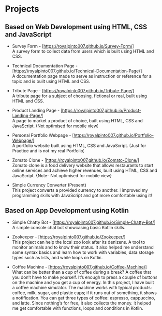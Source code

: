 # Projects

## Based on Web Development using HTML, CSS and JavaScript

- Survey Form - [https://royalpinto007.github.io/Survey-Form/] \
A survey form to collect data from users which is built using HTML and CSS.

- Technical Documentation Page - [https://royalpinto007.github.io/Technical-Documentation-Page/] \
A documentation page made to serve as instruction or reference for a topic and is built using HTML and CSS.

- Tribute Page - [https://royalpinto007.github.io/Tribute-Page/] \
A tribute page for a subject of choosing, fictional or real, built using HTML and CSS.

- Product Landing Page - [https://royalpinto007.github.io/Product-Landing-Page/] \
A page to market a product of choice, built using HTML, CSS and JavaScript. (Not optimised for mobile view)

- Personal Portfolio Webpage - [https://royalpinto007.github.io/Portfolio-Webpage/] \
A portfolio website built using HTML, CSS and JavaScript. (Just for Practice and is not my real Portfolio)

- Zomato Clone - [https://royalpinto007.github.io/Zomato-Clone/] \
Zomato clone is a food delivery website that allows restaurants to start online services and achieve higher revenues, built using HTML, CSS and JavaScript.
{Note- Not optimised for mobile view}

- Simple Currency Converter (Present) \
This project converts a provided currency to another. 
I improved my programming skills with JavaScript and got more comfortable using it!

## Based on App Development using Kotlin

- Simple Chatty Bot - [https://royalpinto007.github.io/Simple-Chatty-Bot/] \
A simple console chat bot showcasing basic Kotlin skills.

- Zookeeper - [https://royalpinto007.github.io/Zookeeper/] \
This project can help the local zoo look after its denizens. A tool to monitor animals and to know their status.
It also helped me understand some syntax basics and learn how to work with variables, data storage types such as lists, and while loops on Kotlin.

- Coffee Machine - [https://royalpinto007.github.io/Coffee-Machine/] \
What can be better than a cup of coffee during a break? A coffee that you don’t have to make yourself. 
It’s enough to press a couple of buttons on the machine and you get a cup of energy. 
In this project, I have built a coffee machine simulator. 
The machine works with typical products: coffee, milk, sugar, and plastic cups; if it runs out of something, it shows a notification. 
You can get three types of coffee: espresso, cappuccino, and latte. Since nothing’s for free, it also collects the money.
It helped me get comfortable with functions, loops and conditions in Kotlin.
